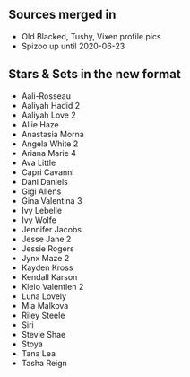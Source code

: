 ## Sources merged in
* Old Blacked, Tushy, Vixen profile pics
* Spizoo up until 2020-06-23

## Stars & Sets in the new format
* Aali-Rosseau
* Aaliyah Hadid 2
* Aaliyah Love 2
* Allie Haze
* Anastasia Morna
* Angela White 2
* Ariana Marie 4
* Ava Little
* Capri Cavanni
* Dani Daniels
* Gigi Allens
* Gina Valentina 3
* Ivy Lebelle
* Ivy Wolfe 
* Jennifer Jacobs
* Jesse Jane 2
* Jessie Rogers
* Jynx Maze 2
* Kayden Kross
* Kendall Karson
* Kleio Valentien 2
* Luna Lovely
* Mia Malkova
* Riley Steele
* Siri
* Stevie Shae
* Stoya
* Tana Lea
* Tasha Reign
